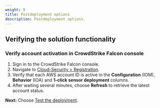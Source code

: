 ```yaml
---
weight: 9
title: Postdeployment options
description: Postdeployment options.
---
```


## Verifying the solution functionality

### Verify account activation in CrowdStrike Falcon console
1. Sign in to the CrowdStrike Falcon console.
2. Navigate to [Cloud-Security > Registration](https://falcon.crowdstrike.com/cloud-security/registration).
3. Verify that each AWS account ID is active in the **Configuration** (IOM), **Behavior** (IOA) and **1-click sensor deployment** columns.
4. After waiting several minutes, choose **Refresh** to retrieve the latest account status.

**Next:** Choose [Test the deployment](/test-deployment/index.html).